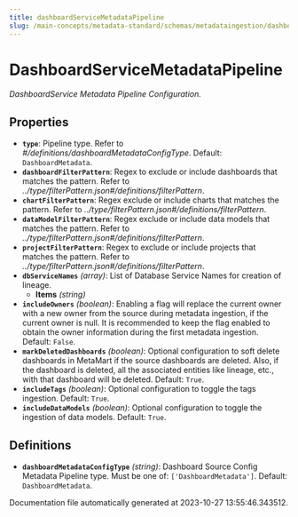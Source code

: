 ```yaml
---
title: dashboardServiceMetadataPipeline
slug: /main-concepts/metadata-standard/schemas/metadataingestion/dashboardservicemetadatapipeline
---
```


# DashboardServiceMetadataPipeline

*DashboardService Metadata Pipeline Configuration.*

## Properties

- **`type`**: Pipeline type. Refer to *#/definitions/dashboardMetadataConfigType*. Default: `DashboardMetadata`.
- **`dashboardFilterPattern`**: Regex to exclude or include dashboards that matches the pattern. Refer to *../type/filterPattern.json#/definitions/filterPattern*.
- **`chartFilterPattern`**: Regex exclude or include charts that matches the pattern. Refer to *../type/filterPattern.json#/definitions/filterPattern*.
- **`dataModelFilterPattern`**: Regex exclude or include data models that matches the pattern. Refer to *../type/filterPattern.json#/definitions/filterPattern*.
- **`projectFilterPattern`**: Regex to exclude or include projects that matches the pattern. Refer to *../type/filterPattern.json#/definitions/filterPattern*.
- **`dbServiceNames`** *(array)*: List of Database Service Names for creation of lineage.
  - **Items** *(string)*
- **`includeOwners`** *(boolean)*: Enabling a flag will replace the current owner with a new owner from the source during metadata ingestion, if the current owner is null. It is recommended to keep the flag enabled to obtain the owner information during the first metadata ingestion. Default: `False`.
- **`markDeletedDashboards`** *(boolean)*: Optional configuration to soft delete dashboards in MetaMart if the source dashboards are deleted. Also, if the dashboard is deleted, all the associated entities like lineage, etc., with that dashboard will be deleted. Default: `True`.
- **`includeTags`** *(boolean)*: Optional configuration to toggle the tags ingestion. Default: `True`.
- **`includeDataModels`** *(boolean)*: Optional configuration to toggle the ingestion of data models. Default: `True`.
## Definitions

- **`dashboardMetadataConfigType`** *(string)*: Dashboard Source Config Metadata Pipeline type. Must be one of: `['DashboardMetadata']`. Default: `DashboardMetadata`.


Documentation file automatically generated at 2023-10-27 13:55:46.343512.
